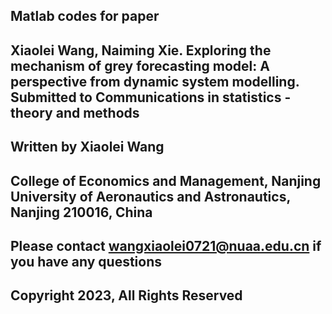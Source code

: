 ## Matlab codes for paper

## Xiaolei Wang, Naiming Xie. Exploring the mechanism of grey forecasting model: A perspective from  dynamic system modelling. Submitted to Communications in statistics - theory and methods
## Written by Xiaolei Wang

## College of Economics and Management, Nanjing University of Aeronautics and Astronautics, Nanjing 210016, China

## Please contact wangxiaolei0721@nuaa.edu.cn if you have any questions

## Copyright 2023, All Rights Reserved
